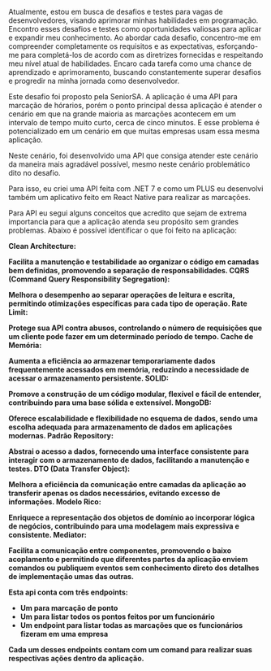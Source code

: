 Atualmente, estou em busca de desafios e testes para vagas de desenvolvedores, visando aprimorar minhas habilidades em programação. Encontro esses desafios e testes como oportunidades valiosas para aplicar e expandir meu conhecimento. Ao abordar cada desafio, concentro-me em compreender completamente os requisitos e as expectativas, esforçando-me para completá-los de acordo com as diretrizes fornecidas e respeitando meu nível atual de habilidades. Encaro cada tarefa como uma chance de aprendizado e aprimoramento, buscando constantemente superar desafios e progredir na minha jornada como desenvolvedor.

Este desafio foi proposto pela SeniorSA. A aplicação é uma API para marcação de hórarios, porém o ponto principal dessa aplicação é atender o cenário em que na grande maioria as marcações acontecem em um intervalo de tempo muito curto, cerca de cinco minutos. E esse problema
é potencializado em um cenário em que muitas empresas usam essa mesma aplicação. 

Neste cenário, foi desenvolvido uma API que consiga atender este cenário da maneira mais agradável possível, mesmo neste cenário problemático dito no desafio.

Para isso, eu criei uma API feita com .NET 7 e como um PLUS eu desenvolvi também um aplicativo feito em React Native para realizar as marcações.

Para API eu segui alguns conceitos que acredito que sejam de extrema importancia para que a aplicação atenda seu propósito sem grandes problemas. Abaixo é possível identificar o que foi feito na aplicação:

<strong>Clean Architecture<strong/>:

Facilita a manutenção e testabilidade ao organizar o código em camadas bem definidas, promovendo a separação de responsabilidades.
CQRS (Command Query Responsibility Segregation):

Melhora o desempenho ao separar operações de leitura e escrita, permitindo otimizações específicas para cada tipo de operação.
Rate Limit:

Protege sua API contra abusos, controlando o número de requisições que um cliente pode fazer em um determinado período de tempo.
Cache de Memória:

Aumenta a eficiência ao armazenar temporariamente dados frequentemente acessados em memória, reduzindo a necessidade de acessar o armazenamento persistente.
SOLID:

Promove a construção de um código modular, flexível e fácil de entender, contribuindo para uma base sólida e extensível.
MongoDB:

Oferece escalabilidade e flexibilidade no esquema de dados, sendo uma escolha adequada para armazenamento de dados em aplicações modernas.
Padrão Repository:

Abstrai o acesso a dados, fornecendo uma interface consistente para interagir com o armazenamento de dados, facilitando a manutenção e testes.
DTO (Data Transfer Object):

Melhora a eficiência da comunicação entre camadas da aplicação ao transferir apenas os dados necessários, evitando excesso de informações.
Modelo Rico:

Enriquece a representação dos objetos de domínio ao incorporar lógica de negócios, contribuindo para uma modelagem mais expressiva e consistente.
Mediator:

Facilita a comunicação entre componentes, promovendo o baixo acoplamento e permitindo que diferentes partes da aplicação enviem comandos ou publiquem eventos sem conhecimento direto dos detalhes de implementação umas das outras.

Esta api conta com três endpoints:
- Um para marcação de ponto
- Um para listar todos os pontos feitos por um funcionário
- Um endpoint para listar todas as marcações que os funcionários fizeram em uma empresa

Cada um desses endpoints contam com um comand para realizar suas respectivas ações dentro da aplicação.
